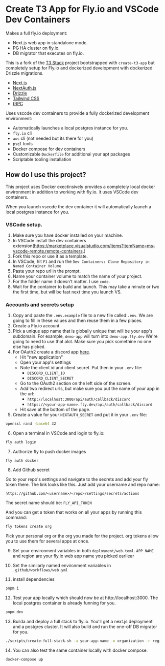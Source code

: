 # Create T3 App for Fly.io and VSCode Dev Containers

Makes a full fly.io deployment:

- Next.js web app in standalone mode.
- PG HA cluster on fly.io.
- DB migrator that executes on fly.io.

This is a fork of the [T3 Stack](https://create.t3.gg/) project bootstrapped with `create-t3-app` but completely setup for Fly.io and dockerized development with dockerized Drizzle migrations.

- [Next.js](https://nextjs.org)
- [NextAuth.js](https://next-auth.js.org)
- [Drizzle](https://orm.drizzle.team)
- [Tailwind CSS](https://tailwindcss.com)
- [tRPC](https://trpc.io)

Uses vscode dev containers to provide a fully dockerized development environment:

- Automatically launches a local postgres instance for you.
- `fly.io` cli
- `aws` cli (not needed but its there for you)
- `psql` tools
- Docker compose for dev containers
- Customizable `Dockerfile` for additional your apt packages
- Scriptable tooling installation

## How do I use this project?

This project uses Docker exectinsively provides a completely local docker environment in addition to working with fly.io. It uses VSCode dev containers.

When you launch vscode the dev container it will automatically launch a local postgres instance for you.

### VSCode setup.

1. Make sure you have docker installed on your machine.
1. In VSCode install the dev containers extension(https://marketplace.visualstudio.com/items?itemName=ms-vscode-remote.remote-containers.)
1. Fork this repo or use it as a template.
1. In VSCode, hit `F1` and run the `Dev Containers: Clone Repository in Named Container Volume`
1. Paste your repo url in the prompt.
1. Name your container volume to match the name of your project.
1. For the folder name it doesn't matter. I use `code`.
1. Wait for the container to build and launch. This may take a minute or two the first time, but will be fast next time you launch VS.

### Accounts and secrets setup

1. Copy and paste the `.env.example` file to a new file called `.env`. We are going to fill in these values and then reuse them in a few places.
1. Create a Fly.io account
1. Pick a unique app name that is globally unique that will be your app's subdomain. For example, `demo-app` will turn into `demo-app.fly.dev` We're going to need to use that alot. Make sure you pick somethine no one else has picked.
1. For OAuth2 create a discord app [here](https://discord.com/developers/applications).
   - Hit "new application"
   - Open your app's settings
   - Note the client id and client secret. Put then in your `.env` file:
     - `DISCORD_CLIENT_ID`
     - `DISCORD_CLIENT_SECRET`
   - Go to the OAuth2 section on the left side of the screen.
   - Add two redirect urls, but make sure you put the name of your app in the url:
     - `http://localhost:3000/api/auth/callback/discord`
     - `https://<your-app-name>.fly.dev/api/auth/callback/discord`
   - Hit save at the bottom of the page.
1. Create a value for your `NEXTAUTH_SECRET` and put it in your `.env` file:

```bash
openssl rand -base64 32
```

6. Open a terminal in VSCode and login to fly.io:

```bash
fly auth login
```

7. Authorize fly to push docker images

```
fly auth docker
```

8. Add Github secret

Go to your repo's settings and navigate to the secrets and add your fly token there.
The link looks like this. Just add your username and repo name:

`https://github.com/<username>/<repo>/settings/secrets/actions`

The secret name should be: `FLY_API_TOKEN`

And you can get a token that works on all your apps by running this command:

```bash
fly tokens create org
```

Pick your personal org or the org you made for the project. org tokens allow you to use them for several apps at once.

9. Set your environment variables in both `deployment/web.toml`. `APP_NAME` and region are your fly.io web app name you picked earliear

10. Set the similarly named environment variables in `.github/workflows/web.yml`

11. install dependencies

```bash
pnpm i
```

12. Test your app locally which should now be at http://localhost:3000. The local postgres container is already funning for you.

```bash
pnpm dev
```

13. Builda and deploy a full stack to fly.io. You'll get a next.js deployment and a postgres cluster. It will also build and run the one-off DB migrator for you.

```bash
./scripts/create-full-stack.sh -a your-app-name -o organization -r region
```

14. You can also test the same container locally with docker compose:

```bash
docker-compose up
```
